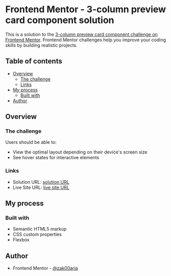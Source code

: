# Frontend Mentor - 3-column preview card component solution

This is a solution to the [3-column preview card component challenge on Frontend Mentor](https://www.frontendmentor.io/challenges/3column-preview-card-component-pH92eAR2-). Frontend Mentor challenges help you improve your coding skills by building realistic projects. 

## Table of contents

- [Overview](#overview)
  - [The challenge](#the-challenge)
  - [Links](#links)
- [My process](#my-process)
  - [Built with](#built-with)
- [Author](#author)


## Overview

### The challenge

Users should be able to:

- View the optimal layout depending on their device's screen size
- See hover states for interactive elements

### Links

- Solution URL: [solution URL](https://www.frontendmentor.io/solutions/3column-preview-card-component-using-css-flexbox-TWCPFjiCE)
- Live Site URL: [live site URL](https://illustrious-blancmange-e5ee5b.netlify.app/)

## My process

### Built with

- Semantic HTML5 markup
- CSS custom properties
- Flexbox

## Author

- Frontend Mentor - [@zak00aria](https://www.frontendmentor.io/profile/zak00aria)
